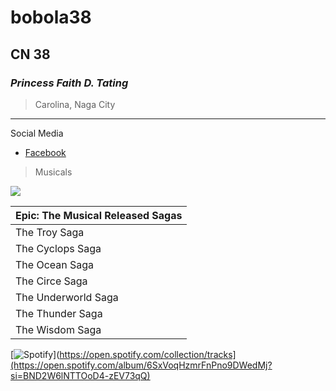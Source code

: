 # bobola38
## CN 38
### *Princess Faith D. Tating*
> Carolina, Naga City
---
Social Media
- [Facebook](https://facebook.com)


> Musicals

![](https://encrypted-tbn1.gstatic.com/images?q=tbn:ANd9GcQl_dxMXUHRDcUh_BCKBWfbwvS5y7PULHLELm8vvViazaXCuvaR)


| Epic: The Musical Released Sagas |
| ----------- |
| The Troy Saga |
| The Cyclops Saga |
| The Ocean Saga |
| The Circe Saga |
| The Underworld Saga |
| The Thunder Saga |
| The Wisdom Saga |

[![Spotify](https://spotify-github-readme.vercel.app/api/spotify)](https://open.spotify.com/collection/tracks](https://open.spotify.com/album/6SxVoqHzmrFnPno9DWedMj?si=BND2W6lNTTOoD4-zEV73qQ)
